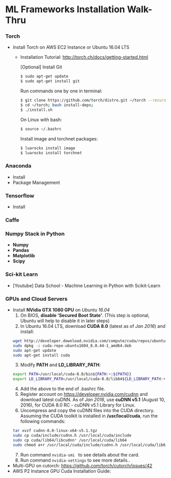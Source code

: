 # ML Frameworks Installation Walk-Thru

### Torch
- Install Torch on AWS EC2 Instance or Ubuntu 16.04 LTS
    * Installation Tutorial: http://torch.ch/docs/getting-started.html
      
      [Optional] Install Git  
      ```sh
      $ sudo apt-get update  
      $ sudo apt-get install git  
      ```
      Run commands one by one in terminal: 
      ```sh
      $ git clone https://github.com/torch/distro.git ~/torch --recursive  
      $ cd ~/torch; bash install-deps;  
      $ ./install.sh  
      ```
      On Linux with bash:
      ```sh
      $ source ~/.bashrc  
      ```
      Install image and torchnet packages:
      ```sh
      $ luarocks install image  
      $ luarocks install torchnet  
      ```

### Anaconda
- Install  
- Package Management

### Tensorflow
- Install

### Caffe

### Numpy Stack in Python
- **Numpy**    
- **Pandas**    
- **Matplotlib**    
- **Scipy**    

### Sci-kit Learn
- [Youtube] Data School - Machine Learning in Python with Scikit-Learn

### GPUs and Cloud Servers
- Install **NVidia GTX 1080 GPU** on *Ubuntu 16.04*
    1. On BIOS, **disable 'Secured Boot State'**. (This step is optional, Ubuntu will help to disable it in later steps)
    2. In Ubuntu 16.04 LTS, download **CUDA 8.0** (latest as of *Jan 2016*) and install:
    ```bash
    wget http://developer.download.nvidia.com/compute/cuda/repos/ubuntu1604/x86_64/cuda-repo-ubuntu1604_8.0.44-1_amd64.deb
    sudo dpkg -i cuda-repo-ubuntu1604_8.0.44-1_amd64.deb
    sudo apt-get update
    sudo apt-get install cuda
    ```
    3. Modify **PATH** and **LD_LIBRARY_PATH**:
    ```bash
    export PATH=/usr/local/cuda-8.0/bin${PATH:+:${PATH}}
    export LD_LIBRARY_PATH=/usr/local/cuda-8.0/lib64${LD_LIBRARY_PATH:+:${LD_LIBRARY_PATH}}
    ```
    4. Add the above to the end of .bashrc file.
    5. Register account on https://developer.nvidia.com/cudnn and download latest cuDNN. As of *Jan 2016*, use **cuDNN v5.1** (August 10, 2016), for CUDA 8.0 RC - cuDNN v5.1 Library for Linux. 
    6. Uncompress and copy the cuDNN files into the CUDA directory. Assuming the CUDA toolkit is installed in **/usr/local/cuda**, run the following commands:
    ```bash
    tar xvzf cudnn-8.0-linux-x64-v5.1.tgz
    sudo cp cuda/include/cudnn.h /usr/local/cuda/include
    sudo cp cuda/lib64/libcudnn* /usr/local/cuda/lib64
    sudo chmod a+r /usr/local/cuda/include/cudnn.h /usr/local/cuda/lib64/libcudnn*
    ```
    7. Run command ```nvidia-smi ``` to see details about the card.
    8. Run command ```nvidia-settings``` to see more details.. 
- Multi-GPU on cutorch: https://github.com/torch/cutorch/issues/42
- AWS P2 Instance GPU Cuda Installation Guide: 

